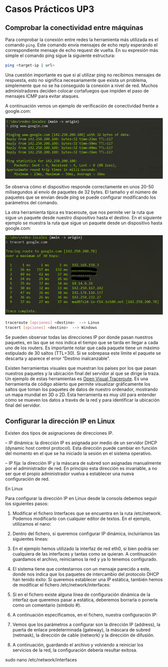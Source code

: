 # Casos Prácticos UP3

## Comprobar la conectividad entre máquinas

Para comprobar la conexión entre redes la herramienta más utilizada es el comando `ping`. Este comando envía mensajes de echo reply esperando el correspondiente mensaje de echo request de vuelta. En su expresión más simple el comando ping sigue la siguiente estructura:

```bash
ping <target-ip | url>
```

Una cuestión importante es que si al utilizar ping no recibimos mensajes de respuesta, esto no significa necesariamente que exista un problema, simplemente que no se ha conseguido la conexión a nivel de red. Muchos administradores deciden colocar cortafuegos que impiden el paso de mensajes ICMP para evitar ataques.

A continuación vemos un ejemplo de verificación de conectividad frente a google.com:

![Captura de pantalla del comando ping](assets/images/captura_ping1.png)

Se observa cómo el dispositivo responde correctamente en unos 20-50 milisegundos al envío de paquetes de 32 bytes. El tamaño y el número de paquetes que se envían desde ping se puede configurar modificando los parámetros del comando.

La otra herramienta típica es traceroute, que nos permite ver la ruta que sigue un paquete desde nuestro dispositivo hasta el destino. En el siguiente ejemplo se muestra la ruta que sigue un paquete desde un dispositivo hasta google.com:

![Captura de pantalla del comando traceroute](assets/images/captura_traceroute1.png)

```bash
traceroute [opciones] <destino>  --> Linux
tracert [opciones] <destino>  --> Windows
```

Se pueden observar todas las direcciones IP por donde pasan nuestros paquetes, en las que se nos indica el tiempo que se tarda en llegar a cada uno de los routers. Es importante notar que cada paquete tiene un máximo estipulado de 30 saltos (TTL=30). Si se sobrepasa este límite el paquete se descarta y aparece el error “Destino inalcanzable”.

Existen herramientas visuales que muestran los países por los que pasan nuestros paquetes y la ubicación final del servidor al que se dirige la traza. Un ejemplo de estas herramientas es [Open Visual Traceroute](https://gsuite.tools/traceroute). Es una herramienta de código abierto que permite visualizar gráficamente los saltos que toman los paquetes de datos de nuestro ordenador, mostrando un mapa mundial en 3D o 2D. Esta herramienta es muy útil para entender cómo se mueven los datos a través de la red y para identificar la ubicación final del servidor.

## Configurar la dirección IP en Linux

Existen dos tipos de asignaciones de direcciones IP.

– IP dinámica: la dirección IP es asignada por medio de un servidor DHCP (dynamic host control protocol). Esta dirección puede cambiar en función del momento en el que se ha iniciado la sesión en el sistema operativo.

– IP fija: la dirección IP y la máscara de subred son asignadas manualmente por el administrador de red. En principio esta dirección es invariable, a no ser que el propio administrador vuelva a establecer una nueva configuración de red.

En Linux

Para configurar la dirección IP en Linux desde la consola debemos seguir los siguientes pasos:

1. Modificar el fichero Interfaces que se encuentra en la ruta /etc/network. Podemos modificarlo con cualquier editor de textos. En el ejemplo, utilizamos el nano:

2. Dentro del fichero, si queremos configurar IP dinámica, incluiríamos las siguientes líneas:
3. En el ejemplo hemos utilizado la interfaz de red eth0, si bien podría ser cualquiera de las interfaces y tantas como se quieran. A continuación guardamos el archivo, reiniciamos la red y ya lo tenemos configurado.
4. El sistema tiene que contestarnos con un mensaje parecido a este, donde nos indica que los paquetes de intercambio del protocolo DHCP han tenido éxito:
Si queremos establecer una IP estática, también hemos de modificar el fichero /etc/network/interfaces:
1. Si en el fichero existe alguna línea de configuración dinámica de la interfaz que queremos pasar a estática, deberemos borrarla o ponerla como un comentario (símbolo #).
2. A continuación especificamos, en el fichero, nuestra configuración IP:
3. Vemos que los parámetros a configurar son la dirección IP (address), la puerta de enlace predeterminada (gateway), la máscara de subred (netmask), la dirección de cable (network) y la dirección de difusión.
4. A continuación, guardando el archivo y volviendo a reiniciar los servicios de la red, la configuración debería resultar exitosa.

sudo nano /etc/network/interfaces
